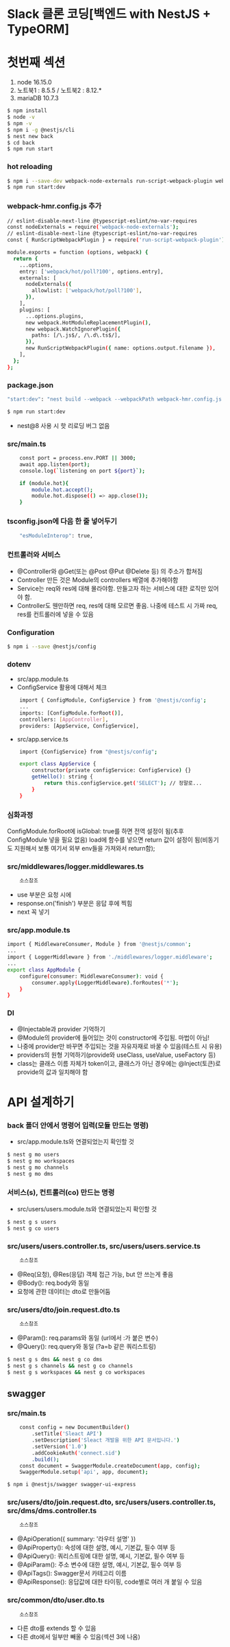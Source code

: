 # Slack 클론 코딩[백엔드 with NestJS + TypeORM]

# 첫번째 섹션

1. node 16.15.0
2. 노트북1 : 8.5.5 / 노트북2 : 8.12.*
3. mariaDB 10.7.3

```bash
$ npm install
$ node -v
$ npm -v
$ npm i -g @nestjs/cli
$ nest new back
$ cd back
$ npm run start
```

### hot reloading
```bash
$ npm i --save-dev webpack-node-externals run-script-webpack-plugin webpack
$ npm run start:dev
```

### webpack-hmr.config.js 추가
```bash
// eslint-disable-next-line @typescript-eslint/no-var-requires
const nodeExternals = require('webpack-node-externals');
// eslint-disable-next-line @typescript-eslint/no-var-requires
const { RunScriptWebpackPlugin } = require('run-script-webpack-plugin');

module.exports = function (options, webpack) {
  return {
    ...options,
    entry: ['webpack/hot/poll?100', options.entry],
    externals: [
      nodeExternals({
        allowlist: ['webpack/hot/poll?100'],
      }),
    ],
    plugins: [
      ...options.plugins,
      new webpack.HotModuleReplacementPlugin(),
      new webpack.WatchIgnorePlugin({
        paths: [/\.js$/, /\.d\.ts$/],
      }),
      new RunScriptWebpackPlugin({ name: options.output.filename }),
    ],
  };
};
```

### package.json
```bash
"start:dev": "nest build --webpack --webpackPath webpack-hmr.config.js --watch"
```
```bash
$ npm run start:dev
```
* nest@8 사용 시 핫 리로딩 버그 없음

### src/main.ts
```bash
    const port = process.env.PORT || 3000;
    await app.listen(port);
    console.log(`listening on port ${port}`);

    if (module.hot){
        module.hot.accept();
        module.hot.dispose(() => app.close());
    }
```

### tsconfig.json에 다음 한 줄 넣어두기
```bash
    "esModuleInterop": true,
```

### 컨트롤러와 서비스

* @Controller와 @Get(또는 @Post @Put @Delete 등) 의 주소가 합쳐짐
* Controller 만든 것은 Module의 controllers 배열에 추가해야함
* Service는 req와 res에 대해 몰라야함. 만들고자 하는 서비스에 대한 로직만 있어야 함.
* Controller도 웬만하면 req, res에 대해 모르면 좋음. 나중에 테스트 시 가짜 req, res를 컨트롤러에 넣을 수 있음

### Configuration
```bash
$ npm i --save @nestjs/config
```

### dotenv
* src/app.module.ts
* ConfigService 활용에 대해서 체크
```bash
    import { ConfigModule, ConfigService } from '@nestjs/config';
    ...
    imports: [ConfigModule.forRoot()],
    controllers: [AppController],
    providers: [AppService, ConfigService],
```

* src/app.service.ts
```bash
    import {ConfigService} from "@nestjs/config";

    export class AppService {
        constructor(private configService: ConfigService) {}
        getHello(): string {
            return this.configService.get('SELECT'); // 정말로...
        }
    }
```
### 심화과정
ConfigModule.forRoot에 isGlobal: true를 하면 전역 설정이 됨(추후 ConfigModule 넣을 필요 없음)
load에 함수를 넣으면 return 값이 설정이 됨(비동기도 지원해서 보통 여기서 외부 env들을 가져와서 return함);

### src/middlewares/logger.middlewares.ts
```bash
    소스참조
```
* use 부분은 요청 시에
* response.on('finish') 부분은 응답 후에 찍힘
* next 꼭 넣기

### src/app.module.ts
```bash
import { MiddlewareConsumer, Module } from '@nestjs/common';
...
import { LoggerMiddleware } from './middlewares/logger.middleware';
...
export class AppModule {
    configure(consumer: MiddlewareConsumer): void {
        consumer.apply(LoggerMiddleware).forRoutes('*');
    }
}
```

### DI
* @Injectable과 provider 기억하기
* @Module의 provider에 들어있는 것이 constructor에 주입됨. 마법이 아님!
* 나중에 provider만 바꾸면 주입되는 것을 자유자재로 바꿀 수 있음(테스트 시 유용)
* providers의 원형 기억하기(provide와 useClass, useValue, useFactory 등)
* class는 클래스 이름 자체가 token이고, 클래스가 아닌 경우에는 @Inject(토큰)로 provide의 값과 일치해야 함



# API 설계하기

### back 폴더 안에서 명령어 입력(모듈 만드는 명령)
* src/app.module.ts와 연결되었는지 확인할 것
```bash
$ nest g mo users
$ nest g mo workspaces
$ nest g mo channels
$ nest g mo dms
```

### 서비스(s), 컨트롤러(co) 만드는 명령
* src/users/users.module.ts와 연결되었는지 확인할 것
```bash
$ nest g s users
$ nest g co users
```

### src/users/users.controller.ts, src/users/users.service.ts
```bash
    소스참조
```
* @Req(요청), @Res(응답) 객체 접근 가능, but 안 쓰는게 좋음
* @Body(): req.body와 동일
* 요청에 관한 데이터는 dto로 만들어둠

### src/users/dto/join.request.dto.ts
```bash
    소스참조
```
* @Param(): req.params와 동일 (url에서 :가 붙은 변수)
* @Query(): req.query와 동일 (?a=b 같은 쿼리스트링)

```bash
$ nest g s dms && nest g co dms
$ nest g s channels && nest g co channels
$ nest g s workspaces && nest g co workspaces
```


## swagger

### src/main.ts
```bash
    const config = new DocumentBuilder()
        .setTitle('Sleact API')
        .setDescription('Sleact 개발을 위한 API 문서입니다.')
        .setVersion('1.0')
        .addCookieAuth('connect.sid')
        .build();
    const document = SwaggerModule.createDocument(app, config);
    SwaggerModule.setup('api', app, document);
```

```bash
$ npm i @nestjs/swagger swagger-ui-express
```

### src/users/dto/join.request.dto, src/users/users.controller.ts, src/dms/dms.controller.ts
```bash
    소스참조
```
* @ApiOperation({ summary: '라우터 설명' })
* @ApiProperty(): 속성에 대한 설명, 예시, 기본값, 필수 여부 등
* @ApiQuery(): 쿼리스트링에 대한 설명, 예시, 기본값, 필수 여부 등
* @ApiParam(): 주소 변수에 대한 설명, 예시, 기본값, 필수 여부 등
* @ApiTags(): Swagger문서 카테고리 이름
* @ApiResponse(): 응답값에 대한 타이핑, code별로 여러 개 붙일 수 있음

### src/common/dto/user.dto.ts
```bash
    소스참조
```
* 다른 dto를 extends 할 수 있음
* 다른 dto에서 일부만 빼올 수 있음(섹션 3에 나옴)






